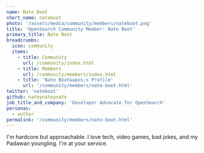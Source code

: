 ```yaml
---
name: Nate Boot
short_name: nateboot
photo: '/assets/media/community/members/nateboot.png'
title: 'OpenSearch Community Member: Nate Boot'
primary_title: Nate Boot
breadcrumbs:
  icon: community
  items:
    - title: Community
      url: /community/index.html
    - title: Members
      url: /community/members/index.html
    - title: 'Nate Boot&apos;s Profile'
      url: '/community/members/nate-boot.html'
twitter: 'nateboot'
github: nateynateynate
job_title_and_company: 'Developer Advocate for OpenSearch'
personas:
  - author
permalink: '/community/members/nate-boot.html'
---
```

I'm hardcore but approachable. 
I love tech, video games, bad jokes, and my Padawan youngling. 
I'm at your service. 